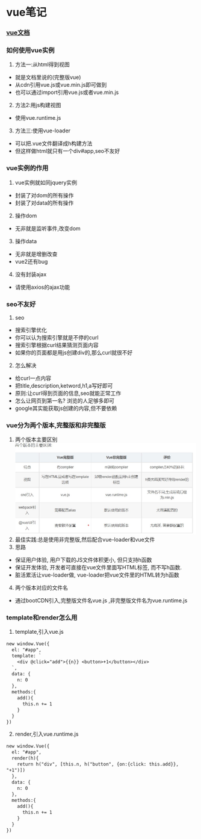 # vue笔记
### [vue文档](https://cn.vuejs.org/index.html)
### 如何使用vue实例
1. 方法一:从html得到视图
* 就是文档里说的(完整版vue)
* 从cdn引用vue.js或vue.min.js即可做到
* 也可以通过import引用vue.js或者vue.min.js

2. 方法2:用js构建视图

* 使用vue.runtime.js

3. 方法三:使用vue-loader

* 可以把.vue文件翻译成h构建方法
* 但这样做html就只有一个div#app,seo不友好

### vue实例的作用
1. vue实例就如同jquery实例

* 封装了对dom的所有操作
* 封装了对data的所有操作

2. 操作dom

* 无非就是监听事件,改变dom

3. 操作data

* 无非就是增删改查
* vue2还有bug

4. 没有封装ajax

* 请使用axios的ajax功能

### seo不友好
1. seo

* 搜索引擎优化
* 你可以认为搜索引擎就是不停的curl
* 搜索引擎根据curl结果猜测页面内容
* 如果你的页面都是用js创建div的,那么curl就很不好

2. 怎么解决

* 给curl一点内容
* 把title,description,ketword,h1,a写好即可
* 原则:让curl得到页面的信息,seo就能正常工作
* 怎么让网页到第一名? 浏览的人足够多即可
* google其实能获取js创建的内容,但不要依赖


### vue分为两个版本,完整版和非完整版
1. 两个版本主要区别 ![图](images/999.jpg)
2. 最佳实践:总是使用非完整版,然后配合vue-loader和vue文件
3. 思路
* 保证用户体验, 用户下载的JS文件体积更小, 但只支持h函数
* 保证开发体验, 开发者可直接在vue文件里面写HTML标签, 而不写h函数.
* 脏活累活让vue-loader做, vue-loader把vue文件里的HTML转为h函数
4. 两个版本对应的文件名

* 通过bootCDN引入,完整版文件名vue.js ,非完整版文件名为vue.runtime.js

### template和render怎么用
1. template,引入vue.js

```
new window.Vue({
  el: "#app",
  template: `
    <div @click="add">{{n}} <button>+1</button></div>
  `,
  data: {
    n: 0
  },
  methods:{
    add(){
      this.n += 1
    }
  }
})
```
2. render,引入vue.runtime.js
```
new window.Vue({
  el: "#app",
  render(h){
    return h("div", [this.n, h("button", {on:{click: this.add}}, "+1")])
  },
  data: {
    n: 0
  },
  methods:{
    add(){
      this.n += 1
    }
  }
})
```